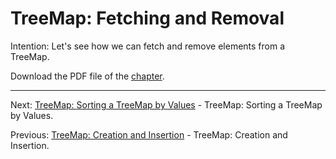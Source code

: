 # TreeMap: Fetching and Removal

Intention: Let's see how we can fetch and remove elements from a TreeMap.

Download the PDF file of the [chapter](chapter_28.pdf).

<hr>

Next: [TreeMap: Sorting a TreeMap by Values](chapter_29.md "TreeMap: Sorting a TreeMap by Values") - TreeMap: Sorting a TreeMap by Values.

Previous: [TreeMap: Creation and Insertion](chapter_27.md "TreeMap: Creation and Insertion") - TreeMap: Creation and Insertion.